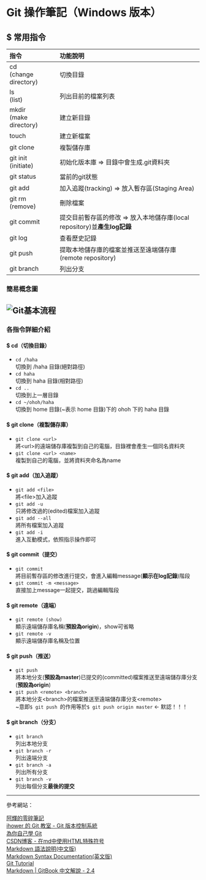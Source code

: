 ﻿# Git 操作筆記（Windows 版本）

## $ 常用指令
指令|功能說明
:---|:---
cd<br>(change directory)|切換目錄
ls<br>(list)|列出目前的檔案列表
mkdir<br>(make directory)|建立新目錄
touch|建立新檔案
git clone|複製儲存庫
git init<br>(initiate)|初始化版本庫 &rArr; 目錄中會生成.git資料夾
git status|當前的git狀態
git add|加入追蹤(tracking) &rArr; 放入暫存區(Staging Area)
git rm<br>(remove)|刪除檔案
git commit|提交目前暫存區的修改 &rArr; 放入本地儲存庫(local repository)並**產生log記錄**
git log|查看歷史記錄
git push|提取本地儲存庫的檔案並推送至遠端儲存庫(remote repository)
git branch|列出分支

### 簡易概念圖
![Git基本流程](https://i.imgur.com/PJf8pm4.png)
---
### 各指令詳細介紹
#### $ cd（切換目錄）
* ```cd /haha```<br>
  切換到 /haha 目錄(絕對路徑)
* ```cd haha```<br>
  切換到 haha 目錄(相對路徑) 
* ```cd ..```<br>
  切換到上一層目錄
* ```cd ~/ohoh/haha```<br>
  切換到 home 目錄(~表示 home 目錄)下的 ohoh 下的 haha 目錄
#### $ git clone（複製儲存庫）
* ```git clone <url>```<br>
  將\<url>的遠端儲存庫複製到自己的電腦，目錄裡會產生一個同名資料夾
* ```git clone <url> <name>```<br>
  複製到自己的電腦，並將資料夾命名為name 
#### $ git add（加入追蹤）
* ```git add <file>```<br>
  將\<file>加入追蹤
* ```git add -u```<br>
  只將修改過的(edited)檔案加入追蹤
* ```git add --all```<br>
  將所有檔案加入追蹤
* ```git add -i```<br>
  進入互動模式，依照指示操作即可
#### $ git commit（提交）
* ```git commit```<br>
  將目前暫存區的修改進行提交，會進入編輯message(**顯示在log記錄**)階段
* ```git commit -m <message>```<br>
  直接加上message一起提交，跳過編輯階段
#### $ git remote（遠端）
* ```git remote (show)```<br>
  顯示遠端儲存庫名稱(**預設為origin**)，show可省略
* ```git remote -v```<br>
  顯示遠端儲存庫名稱及位置
#### $ git push（推送）
* ```git push```<br>
  將本地分支(**預設為master**)已提交的(committed)檔案推送至遠端儲存庫分支(**預設為origin**)
* ```git push <remote> <branch>```<br>
  將本地分支\<branch>的檔案推送至遠端儲存庫分支\<remote><br>
  ~意即```$ git push ```的作用等於```$ git push origin master```	&larr; 默認！！！
#### $ git branch（分支）
* ```git branch```<br>
  列出本地分支
* ```git branch -r```<br>
  列出遠端分支
* ```git branch -a```<br>
  列出所有分支
* ```git branch -v```<br>
  列出每個分支**最後的提交**

---
參考網站：<br>

[阿輝的零碎筆記](https://dotblogs.com.tw/grayyin/1)<br>
[ihower 的 Git 教室 - Git 版本控制系統](https://ihower.tw/git/basic.html)<br>
[為你自己學 Git](https://gitbook.tw/)<br>
[CSDN博客 - 在md中使用HTML特殊符号](https://blog.csdn.net/vola9527/article/details/69948411)<br>
[Markdown 語法說明(中文版)](http://markdown.tw/)<br>
[Markdown Syntax Documentation(英文版)](https://daringfireball.net/projects/markdown/syntax)<br>
[Git Tutorial](https://github.com/twtrubiks/Git-Tutorials/blob/master/README.md)<br>
[Markdown | GitBook 中文解說 - 2.4](https://wastemobile.gitbooks.io/gitbook-chinese/content/format/markdown.html)<br>


